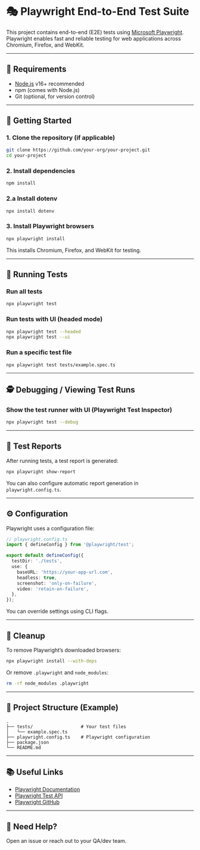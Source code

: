 # 🎭 Playwright End-to-End Test Suite

This project contains end-to-end (E2E) tests using [Microsoft Playwright](https://playwright.dev/). Playwright enables fast and reliable testing for web applications across Chromium, Firefox, and WebKit.

---

## 🧰 Requirements

- [Node.js](https://nodejs.org/) v16+ recommended
- npm (comes with Node.js)
- Git (optional, for version control)

---

## 🚀 Getting Started

### 1. Clone the repository (if applicable)

```bash
git clone https://github.com/your-org/your-project.git
cd your-project
```

### 2. Install dependencies

```bash
npm install
```
### 2.a Install dotenv
```bash
npx install dotenv
```

### 3. Install Playwright browsers

```bash
npx playwright install
```

This installs Chromium, Firefox, and WebKit for testing.

---

## 🧪 Running Tests

### Run all tests

```bash
npx playwright test
```

### Run tests with UI (headed mode)

```bash
npx playwright test --headed
npx playwright test --ui
```

### Run a specific test file

```bash
npx playwright test tests/example.spec.ts
```

---

## 🕵️ Debugging / Viewing Test Runs

### Show the test runner with UI (Playwright Test Inspector)

```bash
npx playwright test --debug
```

---

## 📸 Test Reports

After running tests, a test report is generated:

```bash
npx playwright show-report
```

You can also configure automatic report generation in `playwright.config.ts`.

---

## ⚙️ Configuration

Playwright uses a configuration file:

```ts
// playwright.config.ts
import { defineConfig } from '@playwright/test';

export default defineConfig({
  testDir: './tests',
  use: {
    baseURL: 'https://your-app-url.com',
    headless: true,
    screenshot: 'only-on-failure',
    video: 'retain-on-failure',
  },
});
```

You can override settings using CLI flags.

---

## 🧼 Cleanup

To remove Playwright’s downloaded browsers:

```bash
npx playwright install --with-deps
```

Or remove `.playwright` and `node_modules`:

```bash
rm -rf node_modules .playwright
```

---

## 📁 Project Structure (Example)

```
.
├── tests/                  # Your test files
│   └── example.spec.ts
├── playwright.config.ts    # Playwright configuration
├── package.json
└── README.md
```

---

## 📚 Useful Links

- [Playwright Documentation](https://playwright.dev/docs/intro)
- [Playwright Test API](https://playwright.dev/docs/test-api)
- [Playwright GitHub](https://github.com/microsoft/playwright)

---

## 💬 Need Help?

Open an issue or reach out to your QA/dev team.

